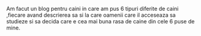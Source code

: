 Am facut un blog pentru caini in care am pus 6 tipuri diferite de caini ,fiecare avand descrierea sa si la care oamenii care il acceseaza sa studieze si sa decida care e cea mai buna rasa de caine din cele 6 puse de mine.